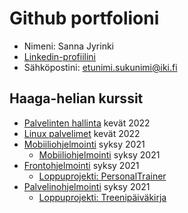# Github portfolioni

- Nimeni: Sanna Jyrinki
- [Linkedin-profiilini](https://www.linkedin.com/in/sanna-jyrinki-1338b123)       
- Sähköpostini: etunimi.sukunimi@iki.fi

## Haaga-helian kurssit

- [Palvelinten hallinta](palvelintenhallinta/index.html) kevät 2022
- [Linux palvelimet](linuxpalvelimet/index.html) kevät 2022
- [Mobiiliohjelmointi](https://github.com/jyrinsan/hh_mobiiliohjelmointi) syksy 2021
  - [Mobiiliohjelmointi](https://github.com/jyrinsan/hh_mobiiliohjelmointi/tree/master/MakeupApp) syksy 2021
- [Frontohjelmointi](https://github.com/jyrinsan/hh_frontohjelmointi) syksy 2021
  -  [Loppuprojekti: PersonalTrainer](https://github.com/jyrinsan/PersonalTrainer) 
- [Palvelinohjelmointi](https://github.com/jyrinsan/hh_palvelinohjelmointi) syksy 2021
  -  [Loppuprojekti: Treenipäiväkirja](https://github.com/jyrinsan/treenipaivakirja) 
